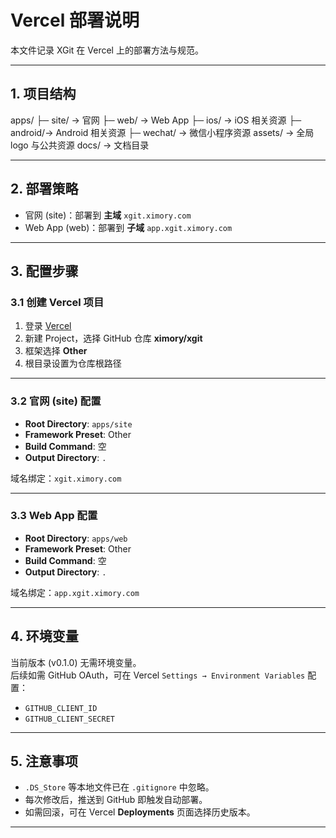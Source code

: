 # Vercel 部署说明

本文件记录 XGit 在 Vercel 上的部署方法与规范。

---

## 1. 项目结构
apps/
├─ site/   → 官网
├─ web/    → Web App
├─ ios/    → iOS 相关资源
├─ android/→ Android 相关资源
├─ wechat/ → 微信小程序资源
assets/      → 全局 logo 与公共资源
docs/        → 文档目录

---

## 2. 部署策略
- 官网 (site)：部署到 **主域** `xgit.ximory.com`
- Web App (web)：部署到 **子域** `app.xgit.ximory.com`

---

## 3. 配置步骤
### 3.1 创建 Vercel 项目
1. 登录 [Vercel](https://vercel.com/)
2. 新建 Project，选择 GitHub 仓库 **ximory/xgit**
3. 框架选择 **Other**
4. 根目录设置为仓库根路径

---

### 3.2 官网 (site) 配置
- **Root Directory**: `apps/site`
- **Framework Preset**: Other
- **Build Command**: 空
- **Output Directory**: `.`

域名绑定：`xgit.ximory.com`

---

### 3.3 Web App 配置
- **Root Directory**: `apps/web`
- **Framework Preset**: Other
- **Build Command**: 空
- **Output Directory**: `.`

域名绑定：`app.xgit.ximory.com`

---

## 4. 环境变量
当前版本 (v0.1.0) 无需环境变量。  
后续如需 GitHub OAuth，可在 Vercel `Settings → Environment Variables` 配置：
- `GITHUB_CLIENT_ID`
- `GITHUB_CLIENT_SECRET`

---

## 5. 注意事项
- `.DS_Store` 等本地文件已在 `.gitignore` 中忽略。
- 每次修改后，推送到 GitHub 即触发自动部署。
- 如需回滚，可在 Vercel **Deployments** 页面选择历史版本。

---